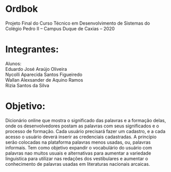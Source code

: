 # Ordbok

 Projeto Final do Curso Técnico em Desenvolvimento de Sistemas do Colégio Pedro II – Campus Duque de Caxias – 2020

# Integrantes:

Alunos: <br>Eduardo José Araújo Oliveira<br>
Nycolli Aparecida Santos Figueiredo<br>
Wallan Alexsander de Aquino Ramos<br>
Rizia Santos da Silva<br>

# Objetivo:

Dicionário online que mostra o significado das palavras e a formação delas, onde os desenvolvedores postam as palavras com seus significados e o processo de formação. Cada usuário precisará fazer um cadastro, e a cada acesso o usuário deverá inserir as credenciais cadastradas. A princípio serão colocadas na plataforma palavras menos usadas, ou, palavras informais. Tem como objetivo expandir o vocabulário do usuário com palavras nao muitos usuais e alternativas para aumentar a variedade linguistica para utilizar nas redações dos vestibulares e aumentar o conhecimento de palavras usadas em literaturas nacionais arcaicas.
